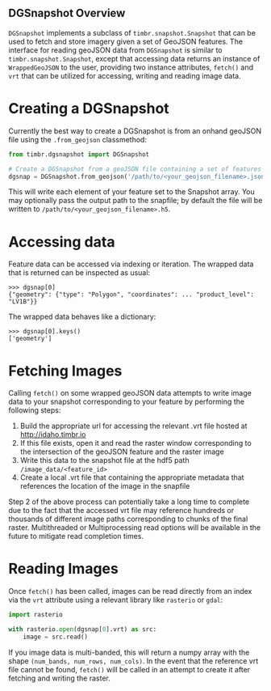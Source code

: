 ## DGSnapshot Overview

`DGSnapshot` implements a subclass of `timbr.snapshot.Snapshot` that can be used to fetch and store imagery given a set of GeoJSON
features. The interface for reading geoJSON data from `DGSnapshot` is similar to `timbr.snapshot.Snapshot`, except that accessing 
data returns an instance of `WrappedGeoJSON` to the user, providing two instance attributes, `fetch()` and `vrt` 
that can be utilized for accessing, writing and reading image data.


# Creating a DGSnapshot

Currently the best way to create a DGSnapshot is from an onhand geoJSON file using the `.from_geojson` classmethod:

```Python
from timbr.dgsnapshot import DGSnapshot

# Create a DGSnapshot from a geoJSON file containing a set of features
dgsnap = DGSnapshot.from_geojson('/path/to/<your_geojson_filename>.json', snapfile='output_snap.h5')
```

This will write each element of your feature set to the Snapshot array. You may optionally pass the output path to the snapfile; 
by default the file will be written to `/path/to/<your_geojson_filename>.h5`.


# Accessing data

Feature data can be accessed via indexing or iteration. The wrapped data that is returned can be inspected as usual:

```
>>> dgsnap[0]
{"geometry": {"type": "Polygon", "coordinates": ... "product_level": "LV1B"}}
```

The wrapped data behaves like a dictionary:

```
>>> dgsnap[0].keys()
['geometry']
```


# Fetching Images

Calling `fetch()` on some wrapped geoJSON data attempts to write image data to your snapshot corresponding to your feature by 
performing the following steps:

1. Build the appropriate url for accessing the relevant .vrt file hosted at http://idaho.timbr.io
2. If this file exists, open it and read the raster window corresponding to the intersection of the geoJSON feature and the raster image
3. Write this data to the snapshot file at the hdf5 path `/image_data/<feature_id>`
4. Create a local .vrt file that containing the appropriate metadata that references the location of the image in the snapfile

Step 2 of the above process can potentially take a long time to complete due to the fact that the accessed vrt file may reference hundreds
or thousands of different image paths corresponding to chunks of the final raster. Multithreaded or Multiprocessing read options will be 
available in the future to mitigate read completion times.

# Reading Images

Once `fetch()` has been called, images can be read directly from an index via the `vrt` attribute using a relevant library like 
`rasterio` or `gdal`:

```Python
import rasterio

with rasterio.open(dgsnap[0].vrt) as src:
	image = src.read()
```

If you image data is multi-banded, this will return a numpy array with the shape `(num_bands, num_rows, num_cols)`. In the event that the reference vrt 
file cannot be found, `fetch()` will be called in an attempt to create it after fetching and writing the raster.



